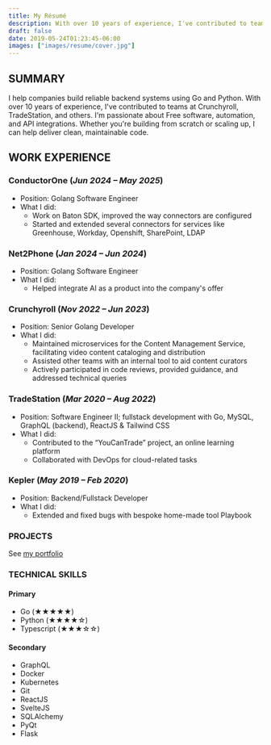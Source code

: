 ```yaml
---
title: My Résumé
description: With over 10 years of experience, I've contributed to teams at Crunchyroll, TradeStation, and others
draft: false
date: 2019-05-24T01:23:45-06:00
images: ["images/resume/cover.jpg"]
---
```


## SUMMARY

I help companies build reliable backend systems using Go and Python.
With over 10 years of experience, I've contributed to teams at
Crunchyroll, TradeStation, and others. I'm passionate about Free
software, automation, and API integrations. Whether you're building
from scratch or scaling up, I can help deliver clean, maintainable
code.

## WORK EXPERIENCE

### ConductorOne (*Jun 2024 – May 2025*)

- Position: Golang Software Engineer
- What I did:
  - Work on Baton SDK, improved the way connectors are configured
  - Started and extended several connectors for services like Greenhouse,
  Workday, Openshift, SharePoint, LDAP

### Net2Phone (*Jan 2024 – Jun 2024*)

- Position: Golang Software Engineer
- What I did:
  - Helped integrate AI as a product into the company's offer

### Crunchyroll (*Nov 2022 – Jun 2023*)

- Position: Senior Golang Developer
- What I did:
  - Maintained microservices for the Content Management Service, facilitating
  video content cataloging and distribution
  - Assisted other teams with an internal tool to aid content curators
  - Actively participated in code reviews, provided guidance, and addressed
  technical queries

### TradeStation (*Mar 2020 – Aug 2022*)

- Position: Software Engineer II; fullstack development with Go,
MySQL, GraphQL (backend), ReactJS & Tailwind CSS
- What I did:
  - Contributed to the “YouCanTrade” project, an online learning platform
  - Collaborated with DevOps for cloud-related tasks

### Kepler (*May 2019 – Feb 2020*)

- Position: Backend/Fullstack Developer
- What I did:
  - Extended and fixed bugs with bespoke home-made tool Playbook

### PROJECTS

See [my portfolio](/en/portfolio)

### TECHNICAL SKILLS

#### Primary

- Go (★★★★★)
- Python (★★★★☆)
- Typescript (★★★☆☆)

#### Secondary

- GraphQL
- Docker
- Kubernetes
- Git
- ReactJS
- SvelteJS
- SQLAlchemy
- PyQt
- Flask
